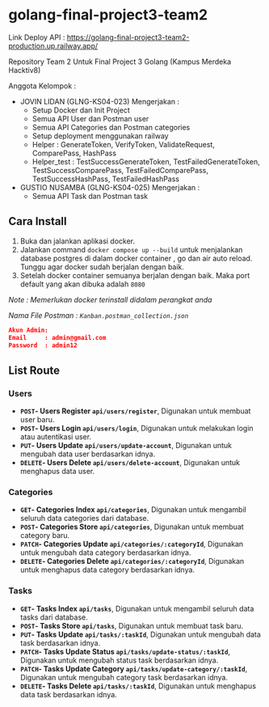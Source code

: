 # golang-final-project3-team2

Link Deploy API : https://golang-final-project3-team2-production.up.railway.app/

Repository Team 2 Untuk Final Project 3 Golang (Kampus Merdeka Hacktiv8)

Anggota Kelompok :

- JOVIN LIDAN (GLNG-KS04-023)
  Mengerjakan :
  - Setup Docker dan Init Project
  - Semua API User dan Postman user
  - Semua API Categories dan Postman categories
  - Setup deployment menggunakan railway
  - Helper : GenerateToken, VerifyToken, ValidateRequest, ComparePass, HashPass
  - Helper_test : TestSuccessGenerateToken, TestFailedGenerateToken, TestSuccessComparePass, TestFailedComparePass, TestSuccessHashPass, TestFailedHashPass
- GUSTIO NUSAMBA (GLNG-KS04-025)
  Mengerjakan :
    - Semua API Task dan Postman task

## Cara Install

1. Buka dan jalankan aplikasi docker.
2. Jalankan command `docker compose up --build` untuk menjalankan database postgres di dalam docker container , go dan air auto reload. Tunggu agar docker sudah berjalan dengan baik.
3. Setelah docker container semuanya berjalan dengan baik. Maka port default yang akan dibuka adalah `8080`

_Note : Memerlukan docker terinstall didalam perangkat anda_

_Nama File Postman : `Kanban.postman_collection.json`_

```json
Akun Admin:
Email     : admin@gmail.com
Password  : admin12
```

## List Route
### Users
- **`POST`- Users Register `api/users/register`**, Digunakan untuk membuat user baru.
- **`POST`- Users Login `api/users/login`**, Digunakan untuk melakukan login atau autentikasi user.
- **`PUT`- Users Update `api/users/update-account`**, Digunakan untuk mengubah data user berdasarkan idnya.
- **`DELETE`- Users Delete `api/users/delete-account`**, Digunakan untuk menghapus data user.

### Categories
- **`GET`- Categories Index `api/categories`**, Digunakan untuk mengambil seluruh data categories dari database.
- **`POST`- Categories Store `api/categories`**, Digunakan untuk membuat category baru.
- **`PATCH`- Categories Update `api/categories/:categoryId`**, Digunakan untuk mengubah data category berdasarkan idnya.
- **`DELETE`- Categories Delete `api/categories/:categoryId`**, Digunakan untuk menghapus data category berdasarkan idnya.

### Tasks
- **`GET`- Tasks Index `api/tasks`**, Digunakan untuk mengambil seluruh data tasks dari database.
- **`POST`- Tasks Store `api/tasks`**, Digunakan untuk membuat task baru.
- **`PUT`- Tasks Update `api/tasks/:taskId`**, Digunakan untuk mengubah data task berdasarkan idnya.
- **`PATCH`- Tasks Update Status `api/tasks/update-status/:taskId`**, Digunakan untuk mengubah status task berdasarkan idnya.
- **`PATCH`- Tasks Update Category `api/tasks/update-category/:taskId`**, Digunakan untuk mengubah category task berdasarkan idnya.
- **`DELETE`- Tasks Delete `api/tasks/:taskId`**, Digunakan untuk menghapus data task berdasarkan idnya.

